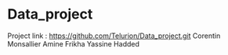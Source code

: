 # Data_project


Project link : https://github.com/Telurion/Data_project.git
Corentin Monsallier
Amine Frikha
Yassine Hadded
